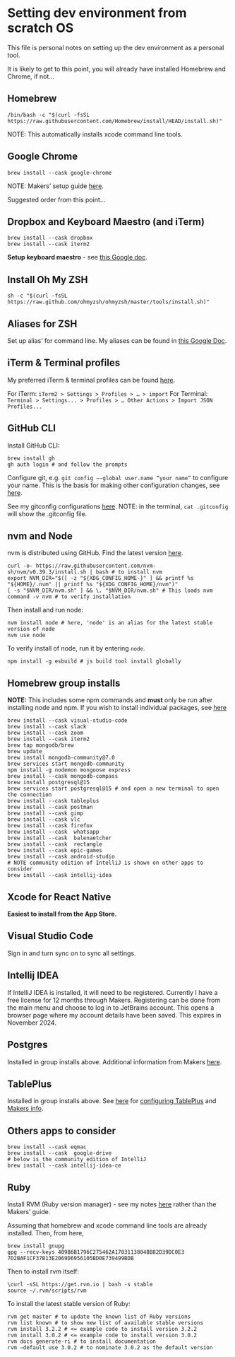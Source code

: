 # Setting dev environment from scratch OS

This file is personal notes on setting up the dev environment as a personal tool.

It is likely to get to this point, you will already have installed Homebrew and Chrome, if not…

## Homebrew
```
/bin/bash -c "$(curl -fsSL https://raw.githubusercontent.com/Homebrew/install/HEAD/install.sh)"
```
NOTE: This automatically installs xcode command line tools.

## Google Chrome 
```
brew install --cask google-chrome
```

NOTE: Makers’ setup guide [here](https://github.com/makersacademy/getting-started/blob/main/setting-up-your-mac.md).

Suggested order from this point…

## Dropbox and Keyboard Maestro (and iTerm)
```
brew install --cask dropbox
brew install --cask iterm2
```
**Setup keyboard maestro** - see [this Google doc](https://docs.google.com/document/d/10Tu7gZg3YSOjEJppylCtM4W_PvpOlSa6TabENkKWP18/edit?usp=sharing).

## Install Oh My ZSH 
```
sh -c "$(curl -fsSL https://raw.github.com/ohmyzsh/ohmyzsh/master/tools/install.sh)"
```

## Aliases for ZSH
Set up alias’ for command line. My aliases can be found in [this Google Doc](https://docs.google.com/document/d/1NFcRVQaIo6sxUpB81nq6v9t7C74MZl1j4ILKNrtp7ng/edit?usp=sharing).

## iTerm & Terminal profiles
My preferred iTerm & terminal profiles can be found [here](https://drive.google.com/drive/folders/1PqfaIsI-swLBF5ibFG5yhHAJUCXU6crN?usp=sharing). 

For iTerm: `iTerm2 > Settings > Profiles > … > import`
For Terminal: `Terminal > Settings... > Profiles > … Other Actions > Import JSON Profiles...`

## GitHub CLI
Install GitHub CLI:
```
brew install gh
gh auth login # and follow the prompts
```
Configure git, e.g. `git config –-global user.name “your name”` to configure your name. This is the basis for making other configuration changes, see [here](https://makersacademy.teachable.com/courses/makers-academy-mastery-precourse/lectures/3989157).

See my gitconfig configurations [here](https://docs.google.com/document/d/13pMs0KbL6SVWEqR7BREaDErzdEvKye507XLXTd21dW8/edit?usp=sharing).
NOTE: in the terminal, `cat .gitconfig` will show the .gitconfig file.

## nvm and Node
nvm is distributed using GitHub. Find the latest version [here](https://github.com/nvm-sh/nvm#installing-and-updating).
```
curl -o- https://raw.githubusercontent.com/nvm-sh/nvm/v0.39.3/install.sh | bash # to install nvm
export NVM_DIR="$([ -z "${XDG_CONFIG_HOME-}" ] && printf %s "${HOME}/.nvm" || printf %s "${XDG_CONFIG_HOME}/nvm")"
[ -s "$NVM_DIR/nvm.sh" ] && \. "$NVM_DIR/nvm.sh" # This loads nvm
command -v nvm # to verify installation
```
Then install and run node:
```
nvm install node # here, 'node' is an alias for the latest stable version of node
nvm use node
```
To verify install of node, run it by entering `node`.
```
npm install -g esbuild # js build tool install globally
```

## Homebrew group installs

**NOTE:** This includes some npm commands and **must** only be run after installing node and npm.
If you wish to install individual packages, see [here](https://github.com/pablisch/dev-environment-setup/blob/main/individual_installs.md)

```
brew install --cask visual-studio-code
brew install --cask slack
brew install --cask zoom
brew install --cask iterm2
brew tap mongodb/brew
brew update
brew install mongodb-community@7.0
brew services start mongodb-community
npm install -g nodemon mongoose express
brew install --cask mongodb-compass
brew install postgresql@15
brew services start postgresql@15 # and open a new terminal to open the connection
brew install --cask tableplus
brew install --cask postman
brew install --cask gimp 
brew install --cask vlc 
brew install --cask firefox 
brew install --cask  whatsapp 
brew install --cask  balenaetcher 
brew install --cask  rectangle
brew install --cask epic-games
brew install --cask android-studio
# NOTE community edition of IntelliJ is shown on other apps to consider
brew install --cask intellij-idea
```

## Xcode for React Native
**Easiest to install from the App Store.**

## Visual Studio Code
Sign in and turn sync on to sync all settings.

## Intellij IDEA
If IntelliJ IDEA is installed, it will need to be registered. Currently I have a free license for 12 months through Makers. Registering can be done from the main menu and choose to log in to JetBrains account. This opens a browser page where my account details have been saved. This expires in November 2024.

## Postgres
Installed in group installs above.
Additional information from Makers [here](https://github.com/makersacademy/databases/blob/main/sql_bites/01_setting_up_database.md).

## TablePlus
Installed in group installs above.
See [here](https://github.com/pablisch/dev-environment-setup/blob/main/configuring_tableplus.md) for [configuring TablePlus](https://github.com/pablisch/dev-environment-setup/blob/main/configuring_tableplus.md) and [Makers info](https://github.com/makersacademy/databases/blob/main/sql_bites/06_using_table_plus.md).

## Others apps to consider
```
brew install --cask eqmac
brew install --cask  google-drive
# below is the community edition of IntelliJ
brew install --cask intellij-idea-ce
```

## Ruby
Install RVM (Ruby version manager) - see my notes [here](https://docs.google.com/document/d/16G3-ixyX0yHJAy9MevqVIQ8Km5e01OAUD8epqg4h7v0/edit#heading=h.yo6xrg8msfu7) rather than the Makers’ guide.

Assuming that homebrew and xcode command line tools are already installed.
Then, from here, 
```
brew install gnupg
gpg --recv-keys 409B6B1796C275462A1703113804BB82D39DC0E3 7D2BAF1CF37B13E2069D6956105BD0E739499BDB
```
Then to install rvm itself: 
```
\curl -sSL https://get.rvm.io | bash -s stable 
source ~/.rvm/scripts/rvm 
```
To install the latest stable version of Ruby:
```
rvm get master # to update the known list of Ruby versions
rvm list known # to show new list of available stable versions
rvm install 3.2.2 # <= example code to install version 3.2.2
rvm install 3.0.2 # <= example code to install version 3.0.2
rvm docs generate-ri # to install documentation
rvm –default use 3.0.2 # to nominate 3.0.2 as the default version
```